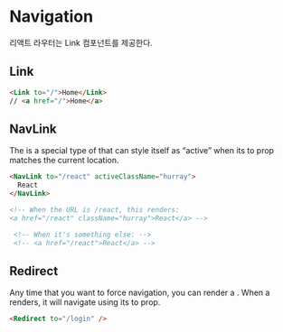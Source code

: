 # Navigation

리액트 라우터는 Link 컴포넌트를 제공한다. 

## Link

```html
<Link to="/">Home</Link>
// <a href="/">Home</a>
```

## NavLink

The <NavLink> is a special type of <Link> that can style itself as “active” when its to prop matches the current location.


```html
<NavLink to="/react" activeClassName="hurray">
  React
</NavLink>

<!-- When the URL is /react, this renders: 
<a href="/react" className="hurray">React</a> -->

 <!-- When it's something else: -->
 <!-- <a href="/react">React</a> -->
```

## Redirect

Any time that you want to force navigation, you can render a <Redirect>. When a <Redirect> renders, it will navigate using its to prop.

```html
<Redirect to="/login" />
```